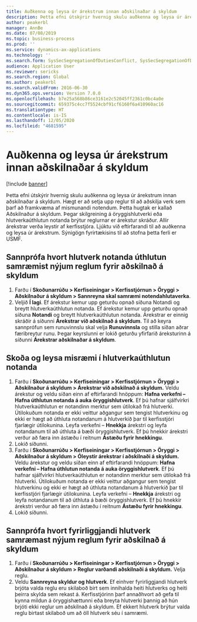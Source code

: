 ```yaml
---
title: Auðkenna og leysa úr árekstrum innan aðskilnaðar á skyldum
description: Þetta efni útskýrir hvernig skulu auðkenna og leysa úr árekstrum innan aðskilnaðar á skyldum.
author: peakerbl
manager: AnnBe
ms.date: 07/08/2019
ms.topic: business-process
ms.prod: ''
ms.service: dynamics-ax-applications
ms.technology: ''
ms.search.form: SysSecSegregationOfDutiesConflict, SysSecSegregationOfDutiesRule
audience: Application User
ms.reviewer: sericks
ms.search.region: Global
ms.author: peakerbl
ms.search.validFrom: 2016-06-30
ms.dyn365.ops.version: Version 7.0.0
ms.openlocfilehash: b7e25a568b86ce3161e2c52045ff2361c0bc4a0e
ms.sourcegitcommit: 659375c4cc7f5524cbf91cf6160f6a410960ac16
ms.translationtype: HT
ms.contentlocale: is-IS
ms.lasthandoff: 12/05/2020
ms.locfileid: "4681595"
---
```

# <a name="identify-and-resolve-conflicts-in-segregation-of-duties"></a>Auðkenna og leysa úr árekstrum innan aðskilnaðar á skyldum

[!include [banner](../../includes/banner.md)]

Þetta efni útskýrir hvernig skulu auðkenna og leysa úr árekstrum innan aðskilnaðar á skyldum. Hægt er að setja upp reglur til að aðskilja verk sem þarf að framkvæma af mismunandi notendum. Þetta hugtak er kallað Aðskilnaður á skyldum. Þegar skilgreining á öryggishlutverki eða hlutverkaúthlutun notanda brýtur reglurnar er árekstur skráður. Allir árekstrar verða leystir af kerfisstjóra. Ljúktu við eftirfarandi til að auðkenna og leysa úr árekstrum. Sýnigögn fyrirtækisins til að stofna þetta ferli er USMF.


## <a name="verify-whether-user-role-assignments-comply-with-new-rules-for-segregation-of-duties"></a>Sannprófa hvort hlutverk notanda úthlutun samræmist nýjum reglum fyrir aðskilnað á skyldum
1. Farðu í **Skoðunarrúðu > Kerfiseiningar > Kerfisstjórnun > Öryggi > Aðskilnaður á skyldum > Sannreyna skal samræmi notendahlutaverka**.
2. Veljið **Í lagi**. Ef árekstur kemur upp geturðu opnað síðuna Notandi og breytt hlutverkaúthlutun notanda. Ef árekstur kemur upp geturðu opnað síðuna **Notandi** og breytt hlutverkaúthlutun notanda. Árekstrar er einnig skráðir á síðunni **Árekstrar við aðskilnað á skyldum**. Til að keyra sannprófun sem runuvinnslu skal velja **Runuvinnsla** og stilla síðan aðrar færibreytur runu. Þegar keyrslunni er lokið geturðu yfirfarið áreksturinn á síðunni **Árekstrar aðskilnaðar á skyldum**.  

## <a name="view-and-resolve-conflicting-user-role-assignments"></a>Skoða og leysa misræmi í hlutverkaúthlutun notanda
1. Farðu í **Skoðunarrúðu > Kerfiseiningar > Kerfisstjórnun > Öryggi > Aðskilnaður á skyldum > Árekstrar við aðskilnað á skyldum.** Veldu árekstur og veldu síðan einn af eftirfarandi hnöppum: **Hafna verkefni – Hafna úthlutun notanda á auka öryggishlutverk**. Ef þú hafnar sjálfvirkri hlutverkaúthlutun er notandinn merktur sem útilokað frá hlutverki. Útilokuðum notanda er ekki veittur aðgangur sem tengist hlutverkinu og ekki er hægt að úthluta notandanum á hlutverkið þar til kerfisstjóri fjarlægir útilokunina. Leyfa verkefni – **Hnekkja** árekstri og leyfa notandanum til að úthluta á bæði öryggishlutverk. Ef þú hnekkir árekstri verður að færa inn ástæðu í reitnum **Ástæðu fyrir hnekkingu**.  
2. Lokið síðunni.
3. Farðu í **Skoðunarrúðu > Kerfiseiningar > Kerfisstjórnun > Öryggi > Aðskilnaður á skyldum > Óleystir árekstrar í aðskilnaði á skyldum.** Veldu árekstur og veldu síðan einn af eftirfarandi hnöppum: **Hafna verkefni – Hafna úthlutun notanda á auka öryggishlutverk**. Ef þú hafnar sjálfvirkri hlutverkaúthlutun er notandinn merktur sem útilokað frá hlutverki. Útilokuðum notanda er ekki veittur aðgangur sem tengist hlutverkinu og ekki er hægt að úthluta notandanum á hlutverkið þar til kerfisstjóri fjarlægir útilokunina. Leyfa verkefni – **Hnekkja** árekstri og leyfa notandanum til að úthluta á bæði öryggishlutverk. Ef þú hnekkir árekstri verður að færa inn ástæðu í reitnum **Ástæðu fyrir hnekkingu**.    
4. Lokið síðunni.

## <a name="verify-whether-existing-roles-comply-with-new-rules-for-segregation-of-duties"></a>Sannprófa hvort fyrirliggjandi hlutverk samræmast nýjum reglum fyrir aðskilnað á skyldum
1. Farðu í **Skoðunarrúðu > Kerfiseiningar > Kerfisstjórnun > Öryggi > Aðskilnaður á skyldum > Reglur varðandi aðskilnaði á skyldum.** Velja reglu.  
2. Veldu **Sannreyna skyldur og hlutverk**. Ef einhver fyrirliggjandi hlutverk brjóta valda reglu eru skilaboð birt sem innihalda heiti hlutverks og heiti þeirra skylda sem rekast á. Kerfisstjórinn þarf annaðhvort að gefa til kynna mildun á öryggishættunni eða breyta hlutverki þannig að hún brjóti ekki reglur um aðskilnað á skyldum. Ef ekkert hlutverk brýtur valda reglu birtast skilaboð um að öll hlutverk séu í samræmi.  

